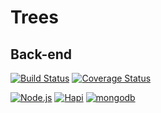 # Trees
## Back-end

[![Build Status](https://travis-ci.org/kolohelios/trees-node.svg)](https://travis-ci.org/kolohelios/trees-node)
[![Coverage Status](https://coveralls.io/repos/kolohelios/trees-node/badge.svg)](https://coveralls.io/r/kolohelios/trees-node)

[![Node.js](https://img.shields.io/badge/Node.js-0.12.2-blue.svg)](https://img.shields.io/badge/Node.js-0.12.2-blue.svg)
[![Hapi](https://img.shields.io/badge/hapi-8.4.0-red.svg)](https://img.shields.io/badge/hapi-8.4.0-red.svg)
[![mongodb](https://img.shields.io/badge/mongodb-3.0.2-yellow.svg)](https://img.shields.io/badge/mongodb-3.0.2-yellow.svg)

